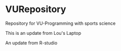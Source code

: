 # VURepository
Repository for VU-Programming with sports science

This is an update from Lou's Laptop

An update from R-studio